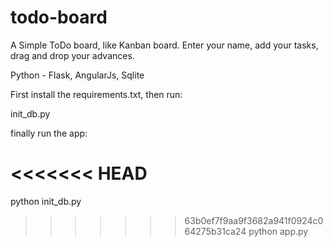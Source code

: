 todo-board
==========

A Simple ToDo board, like Kanban board.
Enter your name, add your tasks, drag and drop your advances.

Python - Flask, AngularJs, Sqlite

First install the requirements.txt, then run:
 
init_db.py

finally run the app:

<<<<<<< HEAD
=======
python init_db.py 
>>>>>>> 63b0ef7f9aa9f3682a941f0924c064275b31ca24
python app.py
